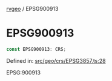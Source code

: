 [rvgeo](../index.md) / EPSG900913

# EPSG900913

```ts
const EPSG900913: CRS;
```

Defined in: [src/geo/crs/EPSG3857.ts:28](https://github.com/pzq123456/RVGeo/blob/e727f6f6e310621d656b74948bed9956ff45a613/src/geo/crs/EPSG3857.ts#L28)

EPSG:900913
